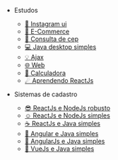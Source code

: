 - Estudos
  - [📱 Instagram ui](https://github.com/Nerd0000/instagram-ui)
  - [💱 E-Commerce](https://github.com/Nerd0000/E-Commerce)
  - [🔎 Consulta de cep](https://github.com/Nerd0000/Consulta-de-Cep)
  - [💻 Java desktop simples](https://github.com/Nerd0000/Sistema-de-cadastro-desktop-em-Java)
  - [💡 Ajax](https://github.com/Nerd0000/Ajax)
  - [🌐 Web](https://github.com/Nerd0000/Web)
  - [🔢 Calculadora](https://github.com/Nerd0000/Calculadora-ReactJs)
  - [☄ Aprendendo ReactJs](https://github.com/Nerd0000/Aprendendo-ReactJs)

- Sistemas de cadastro

  - [😎 ReactJs e NodeJs robusto](https://github.com/Nerd0000/Cadastro-robusto)
  - [☺ ReactJs e NodeJs simples](https://github.com/Nerd0000/Cadastro-simples)
  - [☕ ReactJs e Java simples](https://github.com/Nerd0000/Cadastro-backend-em-java)
  - [👶 Angular e Java simples](https://github.com/Nerd0000/Angular-e-Java)
  - [👴 AngularJs e Java simples](https://github.com/Nerd0000/Cadastro-frontend-em-angularjs)
  - [🐲 VueJs e Java simples](https://github.com/Nerd0000/Cadastro-em-Vue)
